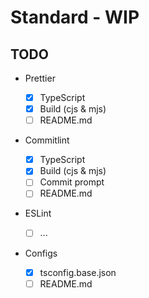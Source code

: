 # Standard - WIP

## TODO

- Prettier

  - [x] TypeScript
  - [x] Build (cjs & mjs)
  - [ ] README.md

- Commitlint

  - [x] TypeScript
  - [x] Build (cjs & mjs)
  - [ ] Commit prompt
  - [ ] README.md

- ESLint

  - [ ] ...

- Configs

  - [x] tsconfig.base.json
  - [ ] README.md
